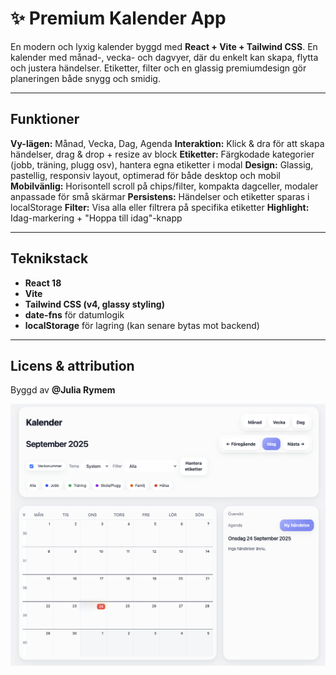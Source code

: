 # ✨ Premium Kalender App

En modern och lyxig kalender byggd med **React + Vite + Tailwind CSS**.
En kalender med månad-, vecka- och dagvyer, där du enkelt kan skapa, flytta och justera händelser. Etiketter, filter och en glassig premiumdesign gör planeringen både snygg och smidig.

---

## Funktioner

**Vy-lägen:** Månad, Vecka, Dag, Agenda
**Interaktion:** Klick & dra för att skapa händelser, drag & drop + resize av block
**Etiketter:** Färgkodade kategorier (jobb, träning, plugg osv), hantera egna etiketter i modal
**Design:** Glassig, pastellig, responsiv layout, optimerad för både desktop och mobil
**Mobilvänlig:** Horisontell scroll på chips/filter, kompakta dagceller, modaler anpassade för små skärmar
**Persistens:** Händelser och etiketter sparas i localStorage
**Filter:** Visa alla eller filtrera på specifika etiketter
**Highlight:** Idag-markering + "Hoppa till idag"-knapp

---

## Teknikstack

- **React 18**
- **Vite**
- **Tailwind CSS (v4, glassy styling)**
- **date-fns** för datumlogik
- **localStorage** för lagring (kan senare bytas mot backend)

---

## Licens & attribution

Byggd av **@Julia Rymem**

![1758689574855](image/README/1758689574855.png)
